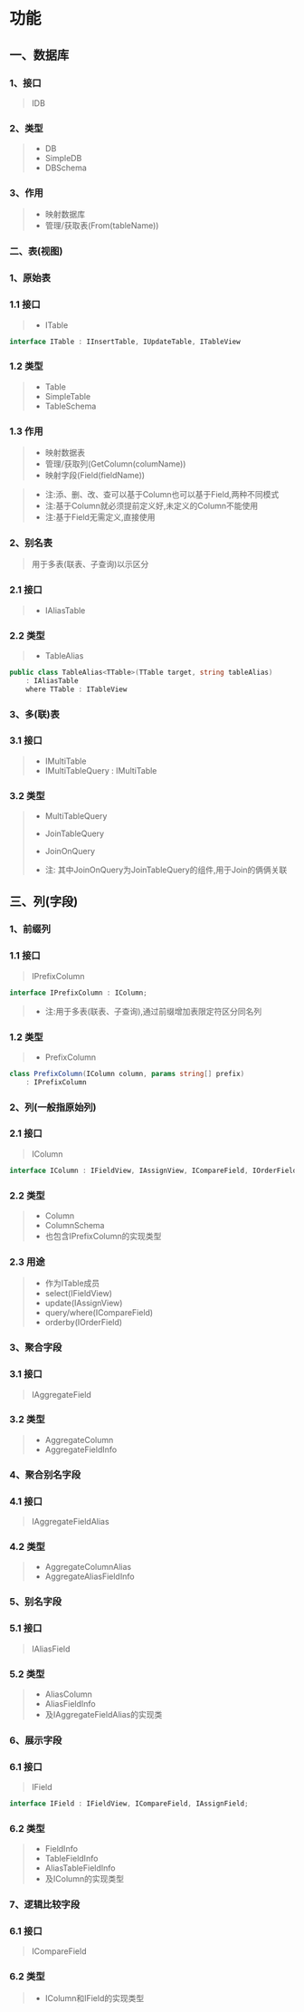 ﻿# 功能

## 一、数据库
### 1、接口
>IDB

### 2、类型
>* DB
>* SimpleDB
>* DBSchema

### 3、作用
>* 映射数据库
>* 管理/获取表(From(tableName))

### 二、表(视图)
### 1、原始表
### 1.1 接口
>* ITable
~~~csharp
interface ITable : IInsertTable, IUpdateTable, ITableView
~~~


### 1.2 类型
>* Table
>* SimpleTable
>* TableSchema

### 1.3 作用
>* 映射数据表
>* 管理/获取列(GetColumn(columName))
>* 映射字段(Field(fieldName))

>* 注:添、删、改、查可以基于Column也可以基于Field,两种不同模式
>* 注:基于Column就必须提前定义好,未定义的Column不能使用
>* 注:基于Field无需定义,直接使用

### 2、别名表
>用于多表(联表、子查询)以示区分

### 2.1 接口
>* IAliasTable

### 2.2 类型
>* TableAlias
~~~csharp
public class TableAlias<TTable>(TTable target, string tableAlias)
    : IAliasTable
    where TTable : ITableView
~~~

### 3、多(联)表
### 3.1 接口
>* IMultiTable
>* IMultiTableQuery : IMultiTable

### 3.2 类型
>* MultiTableQuery
>* JoinTableQuery
>* JoinOnQuery
>
>* 注: 其中JoinOnQuery为JoinTableQuery的组件,用于Join的俩俩关联

## 三、列(字段)
### 1、前缀列
### 1.1 接口
>IPrefixColumn
~~~csharp
interface IPrefixColumn : IColumn;
~~~
>
>* 注:用于多表(联表、子查询),通过前缀增加表限定符区分同名列

### 1.2 类型
>* PrefixColumn
~~~csharp
class PrefixColumn(IColumn column, params string[] prefix)
    : IPrefixColumn
~~~

### 2、列(一般指原始列)
### 2.1 接口
>IColumn
~~~csharp
interface IColumn : IFieldView, IAssignView, ICompareField, IOrderField;
~~~

### 2.2 类型
>* Column
>* ColumnSchema
>* 也包含IPrefixColumn的实现类型

### 2.3 用途
>* 作为ITable成员
>* select(IFieldView)
>* update(IAssignView)
>* query/where(ICompareField)
>* orderby(IOrderField)

### 3、聚合字段
### 3.1 接口
>IAggregateField

### 3.2 类型
>* AggregateColumn
>* AggregateFieldInfo

### 4、聚合别名字段
### 4.1 接口
>IAggregateFieldAlias

### 4.2 类型
>* AggregateColumnAlias
>* AggregateAliasFieldInfo

### 5、别名字段
### 5.1 接口
>IAliasField

### 5.2 类型
>* AliasColumn
>* AliasFieldInfo
>* 及IAggregateFieldAlias的实现类

### 6、展示字段
### 6.1 接口
>IField

~~~csharp
interface IField : IFieldView, ICompareField, IAssignField;
~~~

### 6.2 类型
>* FieldInfo
>* TableFieldInfo
>* AliasTableFieldInfo
>* 及IColumn的实现类型

### 7、逻辑比较字段
### 6.1 接口
>ICompareField

### 6.2 类型
>* IColumn和IField的实现类型
